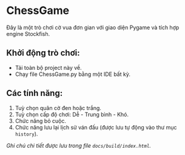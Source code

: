 # ChessGame

Đây là một trò chơi cờ vua đơn gian với giao diện Pygame và tích hợp engine Stockfish.

## Khởi động trò chơi: 
- Tải toàn bộ project này về.
- Chạy file ChessGame.py bằng một IDE bất kỳ.
## Các tính năng:
1. Tuỳ chọn quân cờ đen hoặc trắng.
2. Tuỳ chọn cấp độ chơi: Dễ - Trung bình - Khó.
3. Chức năng bỏ cuộc.
4. Chức năng lưu lại lịch sử ván đấu (được lưu tự động vào thư mục `history`).

*Ghi chú chi tiết được lưu trong file `docs/build/index.html`.*  
